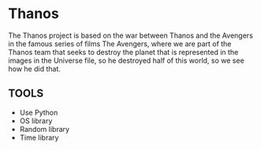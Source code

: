 # Thanos
The Thanos project is based on the war between Thanos and the Avengers in the famous series of films The Avengers, where we are part of the Thanos team that seeks to destroy the planet that is represented in the images in the Universe file, so he destroyed half of this world, so we see how he did that.
## TOOLS
- Use Python 
- OS library
- Random library
- Time library
